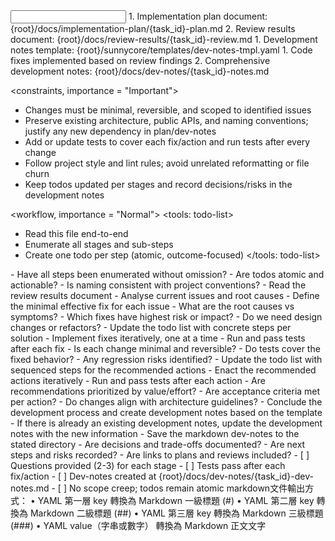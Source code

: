 <input>
  <context>
    1. Implementation plan document: {root}/docs/implementation-plan/{task_id}-plan.md
    2. Review results document: {root}/docs/review-results/{task_id}-review.md
  </context>
  <templates>
    1. Development notes template: {root}/sunnycore/templates/dev-notes-tmpl.yaml
  </templates>
</input>

<output>
  1. Code fixes implemented based on review findings
  2. Comprehensive development notes: {root}/docs/dev-notes/{task_id}-notes.md
</output>

<constraints, importance = "Important">
  - Changes must be minimal, reversible, and scoped to identified issues
  - Preserve existing architecture, public APIs, and naming conventions; justify any new dependency in plan/dev-notes
  - Add or update tests to cover each fix/action and run tests after every change
  - Follow project style and lint rules; avoid unrelated reformatting or file churn
  - Keep todos updated per stages and record decisions/risks in the development notes
</constraints>

<workflow, importance = "Normal">
  <stage id="0: Create a todo list">
  <tools: todo-list>
  - Read this file end-to-end
  - Enumerate all stages and sub-steps
  - Create one todo per step (atomic, outcome-focused)
  </tools: todo-list>

  <questions>
  - Have all steps been enumerated without omission?
  - Are todos atomic and actionable?
  - Is naming consistent with project conventions?
  </questions>
  </stage>

  <stage id="1: Analyse the current issues">
  <tools: sequential-thinking>
  - Read the review results document
  - Analyse current issues and root causes
  - Define the minimal effective fix for each issue
  </tools: sequential-thinking>

  <questions>
  - What are the root causes vs symptoms?
  - Which fixes have highest risk or impact?
  - Do we need design changes or refactors?
  </questions>
  </stage>

  <stage id="2: Fix the issues">
  <tools: todo-list>
  - Update the todo list with concrete steps per solution
  - Implement fixes iteratively, one at a time
  - Run and pass tests after each fix
  </tools: todo-list>

  <questions>
  - Is each change minimal and reversible?
  - Do tests cover the fixed behavior?
  - Any regression risks identified?
  </questions>
  </stage>

  <stage id="3: Enact recommended actions">
  <tools: todo-list>
  - Update the todo list with sequenced steps for the recommended actions
  - Enact the recommended actions iteratively
  - Run and pass tests after each action
  </tools: todo-list>
  
  <questions>
  - Are recommendations prioritized by value/effort?
  - Are acceptance criteria met per action?
  - Do changes align with architecture guidelines?
  </questions>
  </stage>

  <stage id="4: Create a development notes">
  - Conclude the development process and create development notes based on the template
  - If there is already an existing development notes, update the development notes with the new information
  - Save the markdown dev-notes to the stated directory

  <questions>
  - Are decisions and trade-offs documented?
  - Are next steps and risks recorded?
  - Are links to plans and reviews included?
  </questions>
  </stage>

  <checks>
  - [ ] Questions provided (2-3) for each stage
  - [ ] Tests pass after each fix/action
  - [ ] Dev-notes created at {root}/docs/dev-notes/{task_id}-dev-notes.md
  - [ ] No scope creep; todos remain atomic
  </checks>
</workflow>

<example>
markdown文件輸出方式：
	•	YAML 第一層 key 轉換為 Markdown 一級標題 (#)
	•	YAML 第二層 key 轉換為 Markdown 二級標題 (##)
	•	YAML 第三層 key 轉換為 Markdown 三級標題 (###)
	•	YAML value（字串或數字） 轉換為 Markdown 正文文字
</example>